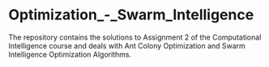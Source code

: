 # Optimization_-_Swarm_Intelligence
The repository contains the solutions to Assignment 2 of the Computational Intelligence course and deals with Ant Colony Optimization and Swarm Intelligence Optimization Algorithms.
